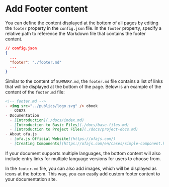 # Add Footer content

You can define the content displayed at the bottom of all pages by editing the `footer` property in the `config.json` file. In the `footer` property, specify a relative path to reference the Markdown file that contains the footer content.

```json
// config.json
{
  ...
  "footer": "./footer.md"
  ...
}
```

Similar to the content of `SUMMARY.md`, the `footer.md` file contains a list of links that will be displayed at the bottom of the page. Below is an example of the content of the `footer.md` file:

```markdown
<!-- footer.md -->
- <img src="../publics/logo.svg" /> obook
  - ©2023
- Documentation
  - [Introduction](./docs/index.md)
  - [Introduction to Basic Files](./docs/base-files.md)
  - [Introduction to Project Files](./docs/project-docs.md)
- About ofa.js
  - [ofa.js Official Website](https://ofajs.com/)
  - [Creating Components](https://ofajs.com/en/cases/simple-component.html)
```

If your document supports multiple languages, the bottom content will also include entry links for multiple language versions for users to choose from.

In the `footer.md` file, you can also add images, which will be displayed as icons at the bottom. This way, you can easily add custom footer content to your documentation site.

